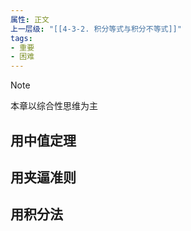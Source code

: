 ```yaml
---
属性: 正文
上一层级: "[[4-3-2. 积分等式与积分不等式]]"
tags: 
- 重要
- 困难
---
```


> [!note] 
> 本章以综合性思维为主

## 用中值定理



## 用夹逼准则



## 用积分法